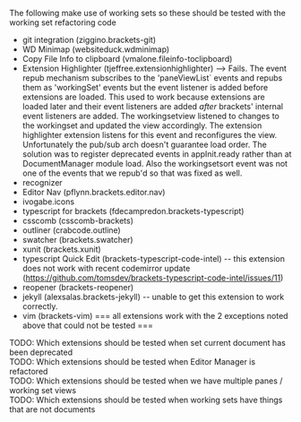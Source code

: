 The following make use of working sets so these should be tested with the working set refactoring code

* git integration (ziggino.brackets-git)
* WD Minimap (websiteduck.wdminimap)
* Copy File Info to clipboard (vmalone.fileinfo-toclipboard)
* Extension Highlighter (tjeffree.extensionhighlighter) --> Fails.  The event repub mechanism subscribes to the 'paneViewList` events and repubs them as 'workingSet' events but the event listener is added before extensions are loaded. This used to work because extensions are loaded later and their event listeners are added *after* brackets' internal event listeners are added. The workingsetview listened to changes to the workingset and updated the view accordingly.  The extension highlighter extension listens for this event and reconfigures the view.  Unfortunately the pub/sub arch doesn't guarantee load order. The solution was to register deprecated events in appInit.ready rather than at DocumentManager module load.  Also the workingsetsort event was not one of the events that we repub'd so that was fixed as well.
* recognizer
* Editor Nav (pflynn.brackets.editor.nav)
* ivogabe.icons
* typescript for brackets (fdecampredon.brackets-typescript)
* csscomb (csscomb-brackets)
* outliner (crabcode.outline)
* swatcher (brackets.swatcher)
* xunit (brackets.xunit)
* typescript Quick Edit (brackets-typescript-code-intel) -- this extension does not work with recent codemirror update (https://github.com/tomsdev/brackets-typescript-code-intel/issues/11) 
* reopener (brackets-reopener)
* jekyll (alexsalas.brackets-jekyll) -- unable to get this extension to work correctly.
* vim (brackets-vim)
=== all extensions work with the 2 exceptions noted above that could not be tested ===

TODO: Which extensions should be tested when set current document has been deprecated   
TODO: Which extensions should be tested when Editor Manager is refactored  
TODO: Which extensions should be tested when we have multiple panes / working set views   
TODO: Which extensions should be tested when working sets have things that are not documents  
